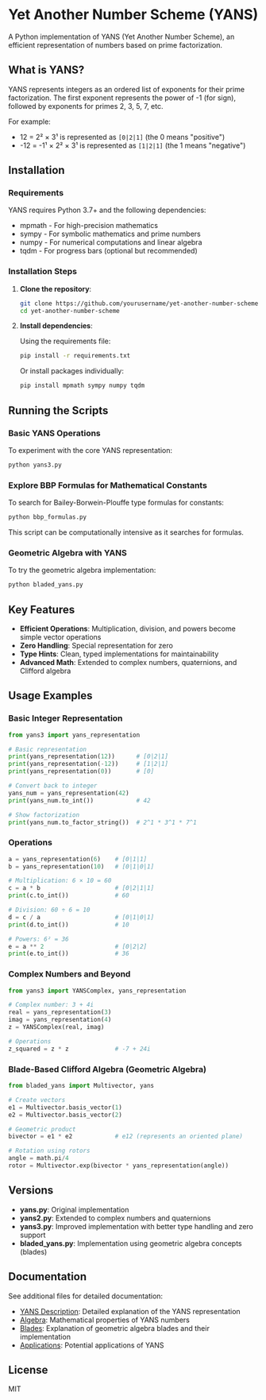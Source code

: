 # Yet Another Number Scheme (YANS)

A Python implementation of YANS (Yet Another Number Scheme), an efficient representation of numbers based on prime factorization.

## What is YANS?

YANS represents integers as an ordered list of exponents for their prime factorization. The first exponent represents the power of -1 (for sign), followed by exponents for primes 2, 3, 5, 7, etc.

For example:
- 12 = 2² × 3¹ is represented as `[0|2|1]` (the 0 means "positive")
- -12 = -1¹ × 2² × 3¹ is represented as `[1|2|1]` (the 1 means "negative")

## Installation

### Requirements

YANS requires Python 3.7+ and the following dependencies:
- mpmath - For high-precision mathematics
- sympy - For symbolic mathematics and prime numbers
- numpy - For numerical computations and linear algebra
- tqdm - For progress bars (optional but recommended)

### Installation Steps

1. **Clone the repository**:
   ```bash
   git clone https://github.com/yourusername/yet-another-number-scheme.git
   cd yet-another-number-scheme
   ```

2. **Install dependencies**:
   
   Using the requirements file:
   ```bash
   pip install -r requirements.txt
   ```
   
   Or install packages individually:
   ```bash
   pip install mpmath sympy numpy tqdm
   ```

## Running the Scripts

### Basic YANS Operations

To experiment with the core YANS representation:

```bash
python yans3.py
```

### Explore BBP Formulas for Mathematical Constants

To search for Bailey-Borwein-Plouffe type formulas for constants:

```bash
python bbp_formulas.py
```

This script can be computationally intensive as it searches for formulas.

### Geometric Algebra with YANS

To try the geometric algebra implementation:

```bash
python bladed_yans.py
```

## Key Features

- **Efficient Operations**: Multiplication, division, and powers become simple vector operations
- **Zero Handling**: Special representation for zero
- **Type Hints**: Clean, typed implementations for maintainability
- **Advanced Math**: Extended to complex numbers, quaternions, and Clifford algebra

## Usage Examples

### Basic Integer Representation

```python
from yans3 import yans_representation

# Basic representation
print(yans_representation(12))      # [0|2|1]
print(yans_representation(-12))     # [1|2|1]
print(yans_representation(0))       # [0]

# Convert back to integer
yans_num = yans_representation(42)
print(yans_num.to_int())            # 42

# Show factorization
print(yans_num.to_factor_string())  # 2^1 * 3^1 * 7^1
```

### Operations

```python
a = yans_representation(6)    # [0|1|1]
b = yans_representation(10)   # [0|1|0|1]

# Multiplication: 6 × 10 = 60
c = a * b                     # [0|2|1|1]
print(c.to_int())             # 60

# Division: 60 ÷ 6 = 10
d = c / a                     # [0|1|0|1]
print(d.to_int())             # 10

# Powers: 6² = 36
e = a ** 2                    # [0|2|2]
print(e.to_int())             # 36
```

### Complex Numbers and Beyond

```python
from yans3 import YANSComplex, yans_representation

# Complex number: 3 + 4i
real = yans_representation(3)
imag = yans_representation(4)
z = YANSComplex(real, imag)

# Operations
z_squared = z * z             # -7 + 24i
```

### Blade-Based Clifford Algebra (Geometric Algebra)

```python
from bladed_yans import Multivector, yans

# Create vectors
e1 = Multivector.basis_vector(1)
e2 = Multivector.basis_vector(2)

# Geometric product
bivector = e1 * e2            # e12 (represents an oriented plane)

# Rotation using rotors
angle = math.pi/4
rotor = Multivector.exp(bivector * yans_representation(angle))
```

## Versions

- **yans.py**: Original implementation
- **yans2.py**: Extended to complex numbers and quaternions
- **yans3.py**: Improved implementation with better type handling and zero support
- **bladed_yans.py**: Implementation using geometric algebra concepts (blades)

## Documentation

See additional files for detailed documentation:
- [YANS Description](yans.md): Detailed explanation of the YANS representation
- [Algebra](algebra.md): Mathematical properties of YANS numbers
- [Blades](blades.md): Explanation of geometric algebra blades and their implementation
- [Applications](applications.md): Potential applications of YANS

## License

MIT

